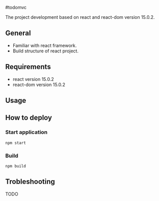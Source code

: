 #todomvc

The project development based on react and react-dom version 15.0.2.

## General
- Familiar with react framework.
- Build structure of react project.

## Requirements
- react version 15.0.2
- react-dom version 15.0.2

## Usage

## How to deploy

### Start application
```
npm start
```

### Build
```
npm build
```

## Trobleshooting
TODO
